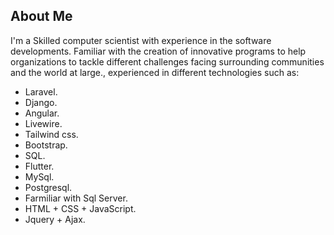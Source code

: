

## About Me

I'm a Skilled computer scientist with experience in the software developments. Familiar with the creation of innovative programs to help organizations to tackle different challenges facing surrounding communities and the world at large., experienced in different technologies such as:

- Laravel.
- Django.
- Angular.
- Livewire.
- Tailwind css.
- Bootstrap.
- SQL.
- Flutter.
- MySql.
- Postgresql.
- Farmiliar with Sql Server.
- HTML + CSS + JavaScript.
- Jquery + Ajax.




